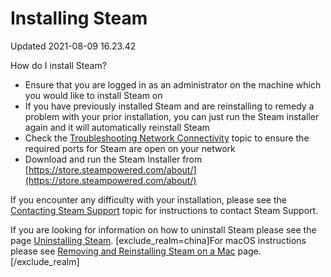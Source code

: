 # Installing Steam
Updated 2021-08-09 16.23.42

How do I install Steam?  
  

* Ensure that you are logged in as an administrator on the machine which you would like to install Steam on
* If you have previously installed Steam and are reinstalling to remedy a problem with your prior installation, you can just run the Steam installer again and it will automatically reinstall Steam
* Check the [Troubleshooting Network Connectivity](https://help.steampowered.com/en/faqs/view/669A-2F68-D1D1-A5EC) topic to ensure the required ports for Steam are open on your network
* Download and run the Steam Installer from [https://store.steampowered.com/about/](https://store.steampowered.com/about/)

  
  
If you encounter any difficulty with your installation, please see the [Contacting Steam Support](https://help.steampowered.com/en/faqs/view/6F69-0324-B2DB-6E7E) topic for instructions to contact Steam Support.  
  
  
If you are looking for information on how to uninstall Steam please see the page [Uninstalling Steam](https://help.steampowered.com/en/faqs/view/3C73-90F9-F600-0266).  [exclude_realm=china]For macOS instructions please see [Removing and Reinstalling Steam on a Mac](https://help.steampowered.com/en/faqs/view/30EB-87BF-531F-512D) page.[/exclude_realm]
